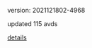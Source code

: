 version: 2021121802-4968

updated 115 avds

[details](https://github.com/0x74f917491bfa7ebfa379/ali_avd_db/blob/master/change_log/2021/12/18/02/4968.txt)